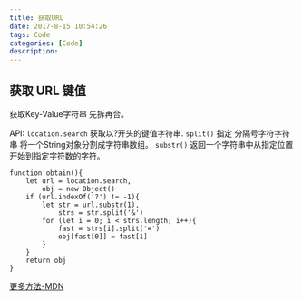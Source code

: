 ```yaml
---
title: 获取URL
date: 2017-8-15 10:54:26
tags: Code
categories: [Code]
description:
---
```


## 获取 URL 键值

获取Key-Value字符串
先拆再合。

API: 
    `location.search` 获取以?开头的键值字符串.
    `split()` 指定 分隔号字符字符串 将一个String对象分割成字符串数组。
    `substr()` 返回一个字符串中从指定位置开始到指定字符数的字符。
```
function obtain(){
    let url = location.search,
        obj = new Object()
    if (url.indexOf('?') != -1){
        let str = url.substr(1),
            strs = str.split('&') 
        for (let i = 0; i < strs.length; i++){
            fast = strs[i].split('=')
            obj[fast[0]] = fast[1]
        }
    }
    return obj 
}
```

[更多方法-MDN](https://developer.mozilla.org/zh-CN/docs/Web/API/Window/location)